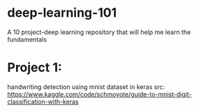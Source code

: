 # deep-learning-101
A 10 project-deep learning repository that will help me learn the fundamentals 

# Project 1:
handwriting detection using mnist dataset in keras
src: https://www.kaggle.com/code/schmoyote/guide-to-mnist-digit-classification-with-keras

